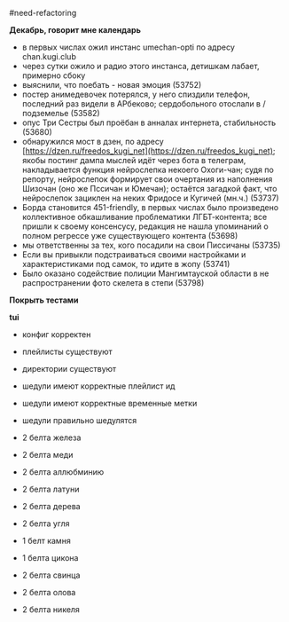 #need-refactoring 

**Декабрь, говорит мне календарь**

- в первых числах ожил инстанс umechan-opti по адресу chan.kugi.club
- через сутки ожило и радио этого инстанса, детишкам лабает, примерно сбоку
- выяснили, что поебать - новая эмоция (53752)
- постер анимедевочек потерялся, у него спиздили телефон, последний раз видели в АРбеково; сердобольного отослали в /подземелье (53582)
- опус Три Сестры был проёбан в анналах интернета, стабильность (53680)
- обнаружился мост в дзен, по адресу [https://dzen.ru/freedos_kugi_net](https://dzen.ru/freedos_kugi_net); якобы постинг дампа мыслей идёт через бота в телеграм, накладывается функция нейрослепка некоего Охоги-чан; судя по репорту, нейрослепок формирует свои очертания из наполнения Шизочан (оно же Пссичан и Юмечан); остаётся загадкой факт, что нейрослепок зациклен на неких Фридосе и Кугичей (мн.ч.) (53737)
- Борда становится 451-friendly, в первых числах было произведено коллективное обкашливание проблематики ЛГБТ-контента; все пришли к своему консенсусу, редакция не нашла упоминаний о полном регрессе уже существующего контента (53698)
- мы ответственны за тех, кого посадили на свои Писсичаны (53735)
- Если вы привыкли подстраиваться своими настройками и характеристиками под самок, то идите в жопу (53741)
- Было оказано содействие полиции Мангимтауской области в не распространении фото скелета в степи (53798)

  

**Покрыть тестами**

  

**tui**

- конфиг корректен 
- плейлисты существуют
- директории существуют
- шедули имеют корректные плейлист ид 
- шедули имеют корректные временные метки
- шедули правильно шедулятся

  

- 2 белта железа
- 2 белта меди
- 2 белта аллюбминию
- 2 белта латуни
- 2 белта дерева
- 2 белта угля
- 1 белт камня
- 1 белта цикона
- 2 белта свинца
- 2 белта олова
- 2 белта никеля
